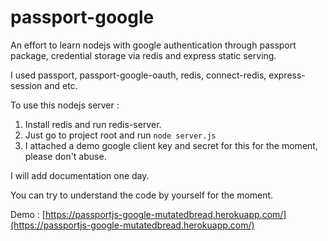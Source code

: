 # passport-google

An effort to learn nodejs with google authentication through passport package, credential storage via redis and express static serving.

I used passport, passport-google-oauth, redis, connect-redis, express-session and etc.

To use this nodejs server :
1. Install redis and run redis-server.
2. Just go to project root and run `node server.js`
3. I attached a demo google client key and secret for this for the moment, please don't abuse.

I will add documentation one day.

You can try to understand the code by yourself for the moment.

Demo : [https://passportjs-google-mutatedbread.herokuapp.com/](https://passportjs-google-mutatedbread.herokuapp.com/)